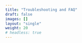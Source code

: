 ```yaml
---
title: "Troubleshooting and FAQ"
draft: false
images: []
layout: "single"
weight: 20
# headless: true
---
```

